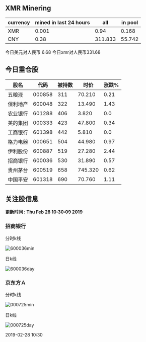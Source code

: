 ## XMR Minering

|currency|mined in last 24 hours|all|in pool|
|---|---|---|---|
|XMR|0.001|0.94|0.168|
|CNY|0.38|311.833|55.742|

今日美元对人民币 6.68	今日xmr对人民币331.68


## 今日重仓股 

|股名|代码|被持数|时价|涨跌%|
|---|---|---|---|---|
|五粮液|000858|311|70.210|0.21|
|保利地产|600048|322|13.490|1.43|
|农业银行|601288|406|3.820|0.0|
|美的集团|000333|423|47.800|0.34|
|工商银行|601398|442|5.810|0.0|
|格力电器|000651|504|44.980|0.97|
|伊利股份|600887|519|27.280|2.44|
|招商银行|600036|530|31.890|0.57|
|贵州茅台|600519|658|745.320|0.62|
|中国平安|601318|690|70.760|1.11|

## 关注股信息
**更新时间 : Thu Feb 28 10:30:09 2019**
### 招商银行 
分时k线

![600036min](http://image.sinajs.cn/newchart/min/n/sh600036.gif)

日k线

![600036day](http://image.sinajs.cn/newchart/daily/n/sh600036.gif)

### 京东方Ａ 
分时k线

![000725min](http://image.sinajs.cn/newchart/min/n/sz000725.gif)

日k线

![000725day](http://image.sinajs.cn/newchart/daily/n/sz000725.gif)

2019-02-28 10:30